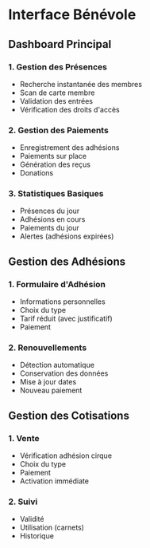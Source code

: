 # Interface Bénévole

## Dashboard Principal

### 1. Gestion des Présences
- Recherche instantanée des membres
- Scan de carte membre
- Validation des entrées
- Vérification des droits d'accès

### 2. Gestion des Paiements
- Enregistrement des adhésions
- Paiements sur place
- Génération des reçus
- Donations

### 3. Statistiques Basiques
- Présences du jour
- Adhésions en cours
- Paiements du jour
- Alertes (adhésions expirées)

## Gestion des Adhésions

### 1. Formulaire d'Adhésion
- Informations personnelles
- Choix du type
- Tarif réduit (avec justificatif)
- Paiement

### 2. Renouvellements
- Détection automatique
- Conservation des données
- Mise à jour dates
- Nouveau paiement

## Gestion des Cotisations

### 1. Vente
- Vérification adhésion cirque
- Choix du type
- Paiement
- Activation immédiate

### 2. Suivi
- Validité
- Utilisation (carnets)
- Historique 